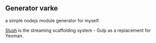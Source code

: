 ## Generator varke 

a simple nodejs module generator for myself.

[Slush](http://slushjs.github.io/) is the streaming scaffolding system - Gulp as a replacement for Yeoman.